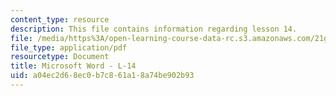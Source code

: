 ```yaml
---
content_type: resource
description: This file contains information regarding lesson 14.
file: /media/https%3A/open-learning-course-data-rc.s3.amazonaws.com/21g-104-chinese-iv-regular-spring-2004/a04ec2d68ec0b7c861a18a74be902b93_MIT21G_104S04_L14.pdf
file_type: application/pdf
resourcetype: Document
title: Microsoft Word - L-14
uid: a04ec2d6-8ec0-b7c8-61a1-8a74be902b93
---
```

